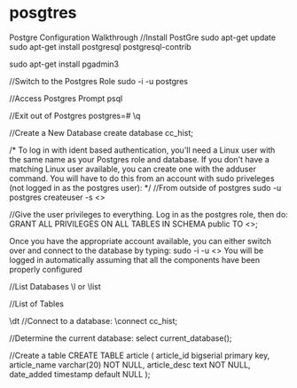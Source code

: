 # posgtres
Postgre Configuration Walkthrough
//Install PostGre
sudo apt-get update
sudo apt-get install postgresql postgresql-contrib
 
sudo apt-get install pgadmin3
 
//Switch to the Postgres Role
sudo -i -u postgres
 
//Access Postgres Prompt
psql
 
//Exit out of Postgres
postgres=# \q
 
//Create a New Database
create database cc_hist;
 
/*
To log in with ident based authentication, you'll need a Linux user with the same name as your Postgres role and database. If you don't have a matching Linux user available, you can create one with the adduser command. You will have to do this from an account with sudo priveleges (not logged in as the postgres user):
*/
//From outside of postgres
sudo -u postgres createuser -s <<username>>
 
//Give the user privileges to everything. Log in as the postgres role, then do:
GRANT ALL PRIVILEGES ON ALL TABLES IN SCHEMA public TO <<username>>;
 
Once you have the appropriate account available, you can either switch over and connect to the database by typing:
sudo -i -u <<username>>
You will be logged in automatically assuming that all the components have been properly configured
 
//List Databases
\l or \list
 
//List of Tables
 
\dt
//Connect to a database:
\connect cc_hist;
 
//Determine the current database:
select current_database();
 
//Create a table
CREATE TABLE article (
    article_id bigserial primary key,
    article_name varchar(20) NOT NULL,
    article_desc text NOT NULL,
    date_added timestamp default NULL
);
